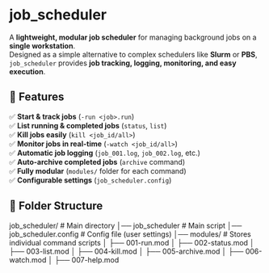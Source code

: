 # job_scheduler
A **lightweight, modular job scheduler** for managing background jobs on a **single workstation**.  
Designed as a simple alternative to complex schedulers like **Slurm** or **PBS**, `job_scheduler` provides **job tracking, logging, monitoring, and easy execution**.

## 🚀 Features
✅ **Start & track jobs** (`-run <job>.run`)  
✅ **List running & completed jobs** (`status`, `list`)  
✅ **Kill jobs easily** (`kill <job_id/all>`)  
✅ **Monitor jobs in real-time** (`-watch <job_id/all>`)  
✅ **Automatic job logging** (`job_001.log`, `job_002.log`, etc.)  
✅ **Auto-archive completed jobs** (`archive` command)  
✅ **Fully modular** (`modules/` folder for each command)  
✅ **Configurable settings** (`job_scheduler.config`)  

## 📂 Folder Structure
job_scheduler/ # Main directory │── job_scheduler # Main script │── job_scheduler.config # Config file (user settings) │── modules/ # Stores individual command scripts │ ├── 001-run.mod │ ├── 002-status.mod │ ├── 003-list.mod │ ├── 004-kill.mod │ ├── 005-archive.mod │ ├── 006-watch.mod │ ├── 007-help.mod
